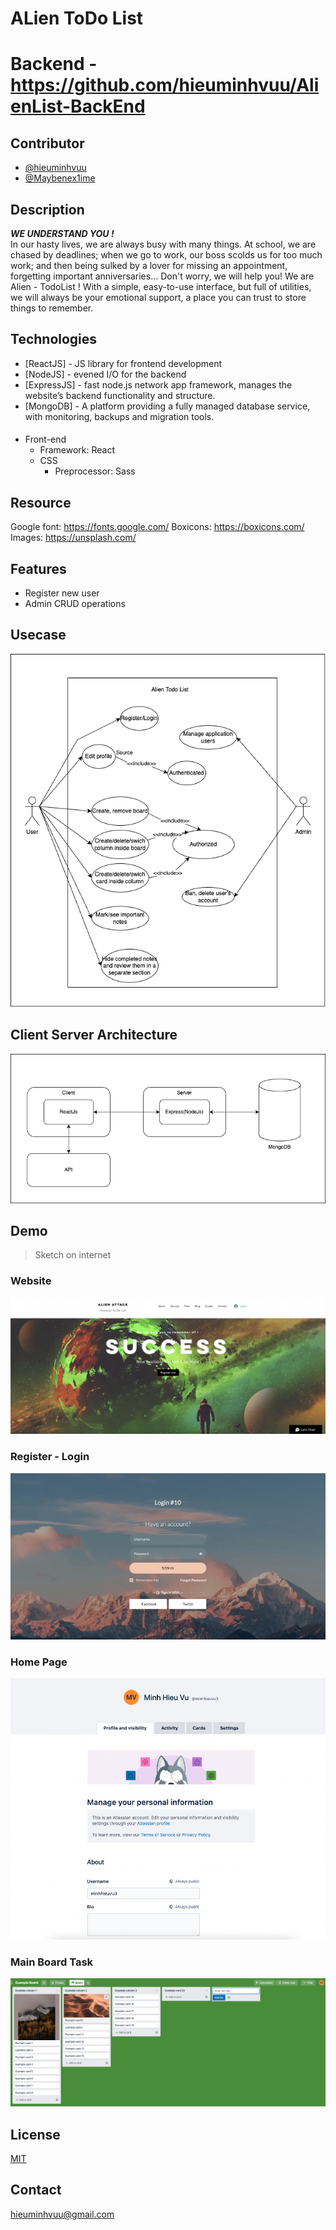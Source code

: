 # ALien ToDo List
# Backend - https://github.com/hieuminhvuu/AlienList-BackEnd

## Contributor

-   [@hieuminhvuu](https://www.github.com/hieuminhvuu)
-   [@Maybenex1ime](https://github.com/Maybenex1ime)

## Description

**_WE UNDERSTAND YOU ! <br/>_**
In our hasty lives, we are always busy with many things. At school, we are chased by deadlines; when we go to work, our boss scolds us for too much work; and then being sulked by a lover for missing an appointment, forgetting important anniversaries...
Don't worry, we will help you! We are Alien - TodoList ! With a simple, easy-to-use interface, but full of utilities, we will always be your emotional support, a place you can trust to store things to remember.

## Technologies

-   [ReactJS] - JS library for frontend development
-   [NodeJS] - evened I/O for the backend
-   [ExpressJS] - fast node.js network app framework, manages the website’s backend functionality and structure.
-   [MongoDB] - A platform providing a fully managed database service, with monitoring, backups and migration tools.

####

-   Front-end
    -   Framework: React
    -   CSS
        -   Preprocessor: Sass

## Resource

Google font: https://fonts.google.com/
Boxicons: https://boxicons.com/
Images: https://unsplash.com/

## Features

-   Register new user
-   Admin CRUD operations

## Usecase

![image](./public/img/Usecase.png)

## Client Server Architecture

![image](./public/img/Client_server_architecture.png)

## Demo

> Sketch on internet

### Website

![image](./public/img/Website.png)

### Register - Login

![image](./public/img/Login.png)

### Home Page

![image](./public/img/Homepage.png)

### Main Board Task

![image](./public/img/Main%20board.png)

## License

[MIT](https://choosealicense.com/licenses/mit/)

## Contact

hieuminhvuu@gmail.com

